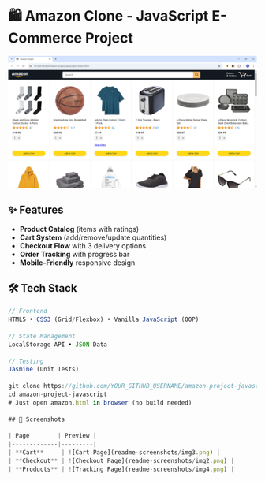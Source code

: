 # 🛍️ Amazon Clone - JavaScript E-Commerce Project

[![Project Screenshot](readme-screenshots/img1.png)](https://youtu.be/WVb52ZPLZuw?si=aljUTxSrJb0BLRdZ)  
<!-- Replace with your actual screenshot path and demo video link -->

## ✨ Features
- **Product Catalog**  (items with ratings)
- **Cart System** (add/remove/update quantities)
- **Checkout Flow** with 3 delivery options
- **Order Tracking** with progress bar
- **Mobile-Friendly** responsive design

## 🛠️ Tech Stack
```javascript
// Frontend
HTML5 • CSS3 (Grid/Flexbox) • Vanilla JavaScript (OOP)

// State Management
LocalStorage API • JSON Data

// Testing
Jasmine (Unit Tests)

git clone https://github.com/YOUR_GITHUB_USERNAME/amazon-project-javascript.git
cd amazon-project-javascript
# Just open amazon.html in browser (no build needed)

## 📸 Screenshots

| Page        | Preview |
|-------------|---------|
| **Cart**     | ![Cart Page](readme-screenshots/img3.png) |
| **Checkout** | ![Checkout Page](readme-screenshots/img2.png) |
| **Products** | ![Tracking Page](readme-screenshots/img4.png) |
